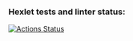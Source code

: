 ### Hexlet tests and linter status:
[![Actions Status](https://github.com/Amidope/php-project-lvl2/workflows/hexlet-check/badge.svg)](https://github.com/Amidope/php-project-lvl2/actions)